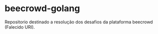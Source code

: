 # beecrowd-golang
Repositorio destinado a resolução dos desafios da plataforma beecrowd (Falecido URI).
